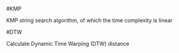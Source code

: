 #KMP

KMP string search algorithm, of which the time complexity is linear

#DTW

Calculate Dynamic Time Warping (DTW) distance